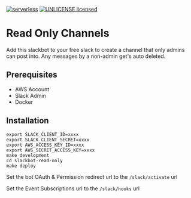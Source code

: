 [![serverless](http://public.serverless.com/badges/v3.svg)](http://www.serverless.com)
[![UNLICENSE licensed](https://img.shields.io/badge/license-UNLICENSE-blue.svg)](./LICENSE)

# Read Only Channels

Add this slackbot to your free slack to create a channel that only admins can post into. Any messages
by a non-admin get's auto deleted.

## Prerequisites

- AWS Account
- Slack Admin
- Docker

## Installation

```
export SLACK_CLIENT_ID=xxxx
export SLACK_CLIENT_SECRET=xxxx
export AWS_ACCESS_KEY_ID=xxxx
export AWS_SECRET_ACCESS_KEY=xxxx
make development
cd slackbot-read-only
make deploy
```

Set the bot OAuth & Permission redirect url to the `/slack/activate` url

Set the Event Subscriptions url to the `/slack/hooks` url